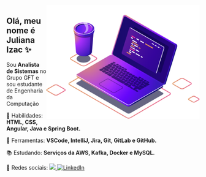 <img src=".github/computer.png" width="400px" align="right" alt="Computador">

<h2 align="left">Olá, meu nome é Juliana Izac ✨</h1>
<p align=left>Sou <strong>Analista de Sistemas</strong> no Grupo GFT e sou estudante de Engenharia da Computação</p>

<p align="left">🚀 Habilidades: <strong>HTML, CSS, Angular, Java e Spring Boot.</strong></p>

<p align="left">💼 Ferramentas: <strong>VSCode, IntelliJ, Jira, Git, GitLab e GitHub.</strong></p>

<p align="left">📚 Estudando: <strong>Serviços da AWS, Kafka, Docker e MySQL.</strong></p>


<p align="left">💌 Redes sociais:
  <a href="mailto:dev.julianaizac@gmail.com" alt="Gmail">
    <img src="https://img.shields.io/badge/-Gmail-FF0000?style=&labelColor=FF0000&logo=gmail&logoColor=white&link=mailto:dev.julianaizac@gmail.com"/>
  </a>
  <a href="https://www.linkedin.com/in/julianaizac" target="_blank">
    <img src="https://img.shields.io/badge/LinkedIn-%230077B5.svg?&style=&logo=linkedin&logoColor=white" alt="LinkedIn">
  </a>
</p>
